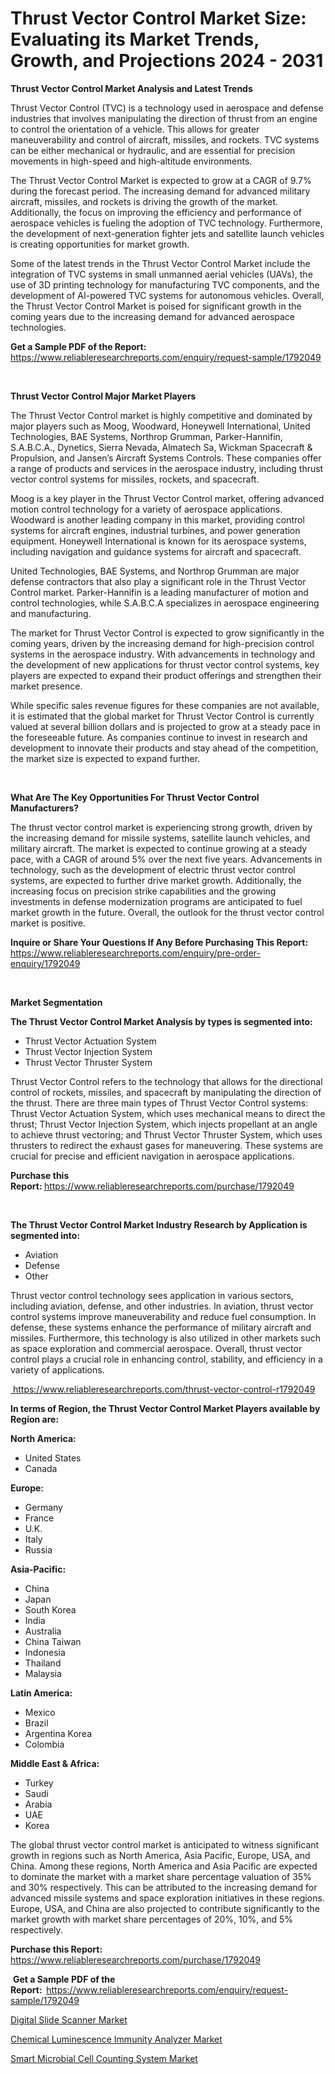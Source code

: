 <p><h1>Thrust Vector Control Market Size: Evaluating its Market Trends, Growth, and Projections 2024 - 2031</h1></p><p><strong>Thrust Vector Control Market Analysis and Latest Trends</strong></p>
<p><p>Thrust Vector Control (TVC) is a technology used in aerospace and defense industries that involves manipulating the direction of thrust from an engine to control the orientation of a vehicle. This allows for greater maneuverability and control of aircraft, missiles, and rockets. TVC systems can be either mechanical or hydraulic, and are essential for precision movements in high-speed and high-altitude environments.</p><p>The Thrust Vector Control Market is expected to grow at a CAGR of 9.7% during the forecast period. The increasing demand for advanced military aircraft, missiles, and rockets is driving the growth of the market. Additionally, the focus on improving the efficiency and performance of aerospace vehicles is fueling the adoption of TVC technology. Furthermore, the development of next-generation fighter jets and satellite launch vehicles is creating opportunities for market growth.</p><p>Some of the latest trends in the Thrust Vector Control Market include the integration of TVC systems in small unmanned aerial vehicles (UAVs), the use of 3D printing technology for manufacturing TVC components, and the development of AI-powered TVC systems for autonomous vehicles. Overall, the Thrust Vector Control Market is poised for significant growth in the coming years due to the increasing demand for advanced aerospace technologies.</p></p>
<p><strong>Get a Sample PDF of the Report:&nbsp;</strong> <a href="https://www.reliableresearchreports.com/enquiry/request-sample/1792049">https://www.reliableresearchreports.com/enquiry/request-sample/1792049</a></p>
<p>&nbsp;</p>
<p><strong>Thrust Vector Control Major Market Players</strong></p>
<p><p>The Thrust Vector Control market is highly competitive and dominated by major players such as Moog, Woodward, Honeywell International, United Technologies, BAE Systems, Northrop Grumman, Parker-Hannifin, S.A.B.C.A., Dynetics, Sierra Nevada, Almatech Sa, Wickman Spacecraft & Propulsion, and Jansen’s Aircraft Systems Controls. These companies offer a range of products and services in the aerospace industry, including thrust vector control systems for missiles, rockets, and spacecraft.</p><p>Moog is a key player in the Thrust Vector Control market, offering advanced motion control technology for a variety of aerospace applications. Woodward is another leading company in this market, providing control systems for aircraft engines, industrial turbines, and power generation equipment. Honeywell International is known for its aerospace systems, including navigation and guidance systems for aircraft and spacecraft. </p><p>United Technologies, BAE Systems, and Northrop Grumman are major defense contractors that also play a significant role in the Thrust Vector Control market. Parker-Hannifin is a leading manufacturer of motion and control technologies, while S.A.B.C.A specializes in aerospace engineering and manufacturing. </p><p>The market for Thrust Vector Control is expected to grow significantly in the coming years, driven by the increasing demand for high-precision control systems in the aerospace industry. With advancements in technology and the development of new applications for thrust vector control systems, key players are expected to expand their product offerings and strengthen their market presence.</p><p>While specific sales revenue figures for these companies are not available, it is estimated that the global market for Thrust Vector Control is currently valued at several billion dollars and is projected to grow at a steady pace in the foreseeable future. As companies continue to invest in research and development to innovate their products and stay ahead of the competition, the market size is expected to expand further.</p></p>
<p>&nbsp;</p>
<p><strong>What Are The Key Opportunities For Thrust Vector Control Manufacturers?</strong></p>
<p><p>The thrust vector control market is experiencing strong growth, driven by the increasing demand for missile systems, satellite launch vehicles, and military aircraft. The market is expected to continue growing at a steady pace, with a CAGR of around 5% over the next five years. Advancements in technology, such as the development of electric thrust vector control systems, are expected to further drive market growth. Additionally, the increasing focus on precision strike capabilities and the growing investments in defense modernization programs are anticipated to fuel market growth in the future. Overall, the outlook for the thrust vector control market is positive.</p></p>
<p><strong>Inquire or Share Your Questions If Any Before Purchasing This Report:</strong> <a href="https://www.reliableresearchreports.com/enquiry/pre-order-enquiry/1792049">https://www.reliableresearchreports.com/enquiry/pre-order-enquiry/1792049</a></p>
<p>&nbsp;</p>
<p><strong>Market Segmentation</strong></p>
<p><strong>The Thrust Vector Control Market Analysis by types is segmented into:</strong></p>
<p><ul><li>Thrust Vector Actuation System</li><li>Thrust Vector Injection System</li><li>Thrust Vector Thruster System</li></ul></p>
<p><p>Thrust Vector Control refers to the technology that allows for the directional control of rockets, missiles, and spacecraft by manipulating the direction of the thrust. There are three main types of Thrust Vector Control systems: Thrust Vector Actuation System, which uses mechanical means to direct the thrust; Thrust Vector Injection System, which injects propellant at an angle to achieve thrust vectoring; and Thrust Vector Thruster System, which uses thrusters to redirect the exhaust gases for maneuvering. These systems are crucial for precise and efficient navigation in aerospace applications.</p></p>
<p><strong>Purchase this Report:&nbsp;</strong><a href="https://www.reliableresearchreports.com/purchase/1792049">https://www.reliableresearchreports.com/purchase/1792049</a></p>
<p>&nbsp;</p>
<p><strong>The Thrust Vector Control Market Industry Research by Application is segmented into:</strong></p>
<p><ul><li>Aviation</li><li>Defense</li><li>Other</li></ul></p>
<p><p>Thrust vector control technology sees application in various sectors, including aviation, defense, and other industries. In aviation, thrust vector control systems improve maneuverability and reduce fuel consumption. In defense, these systems enhance the performance of military aircraft and missiles. Furthermore, this technology is also utilized in other markets such as space exploration and commercial aerospace. Overall, thrust vector control plays a crucial role in enhancing control, stability, and efficiency in a variety of applications.</p></p>
<p><a href="https://www.reliableresearchreports.com/thrust-vector-control-r1792049">&nbsp;https://www.reliableresearchreports.com/thrust-vector-control-r1792049</a></p>
<p><strong>In terms of Region, the Thrust Vector Control Market Players available by Region are:</strong></p>
<p>
    <p> <strong> North America: </strong>
        <ul>
            <li>United States</li>
            <li>Canada</li>
        </ul>
        </p> 
    <p> <strong> Europe: </strong>
        <ul>
            <li>Germany</li>
            <li>France</li>
            <li>U.K.</li>
            <li>Italy</li>
            <li>Russia</li>
        </ul>
        </p> 
    <p> <strong> Asia-Pacific: </strong>
        <ul>
            <li>China</li>
            <li>Japan</li>
            <li>South Korea</li>
            <li>India</li>
            <li>Australia</li>
            <li>China Taiwan</li>
            <li>Indonesia</li>
            <li>Thailand</li>
            <li>Malaysia</li>
        </ul>
        </p> 
    <p> <strong> Latin America: </strong>
        <ul>
            <li>Mexico</li>
            <li>Brazil</li>
            <li>Argentina Korea</li>
            <li>Colombia</li>
        </ul>
        </p> 
    <p> <strong> Middle East & Africa: </strong>
        <ul>
            <li>Turkey</li>
            <li>Saudi</li>
            <li>Arabia</li>
            <li>UAE</li>
            <li>Korea</li>
        </ul>
    </p>
    </p>
<p><p>The global thrust vector control market is anticipated to witness significant growth in regions such as North America, Asia Pacific, Europe, USA, and China. Among these regions, North America and Asia Pacific are expected to dominate the market with a market share percentage valuation of 35% and 30% respectively. This can be attributed to the increasing demand for advanced missile systems and space exploration initiatives in these regions. Europe, USA, and China are also projected to contribute significantly to the market growth with market share percentages of 20%, 10%, and 5% respectively.</p></p>
<p><strong>Purchase this Report: </strong><a href="https://www.reliableresearchreports.com/purchase/1792049">https://www.reliableresearchreports.com/purchase/1792049</a></p>
<p>&nbsp;<strong>Get a Sample PDF of the Report:&nbsp;&nbsp;</strong><a href="https://www.reliableresearchreports.com/enquiry/request-sample/1792049">https://www.reliableresearchreports.com/enquiry/request-sample/1792049</a></p>
<p><strong></strong></p>
<p><p><a href="https://ivy-potential-64b.notion.site/Digital-Slide-Scanner-Market-Outlook-Industry-Overview-and-Forecast-2024-to-2031-8d03f0a7b506452a92deb801325f7a5d">Digital Slide Scanner Market</a></p><p><a href="https://nifty-kite-d51.notion.site/Chemical-Luminescence-Immunity-Analyzer-Market-Exploring-Market-Share-Market-Trends-and-Future-Gr-a94d1d7510cc43cda7fe703f0be52feb">Chemical Luminescence Immunity Analyzer Market</a></p><p><a href="https://five-trouble-98a.notion.site/Smart-Microbial-Cell-Counting-System-Market-Insights-into-Market-CAGR-Market-Trends-and-Growth-St-8d25dfc5327947c3840679145b24c52c">Smart Microbial Cell Counting System Market</a></p></p>